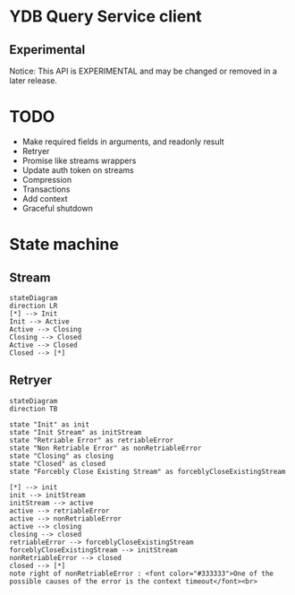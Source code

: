 # YDB Query Service client

## Experimental

Notice: This API is EXPERIMENTAL and may be changed or removed in a later release.

# TODO

- Make required fields in arguments, and readonly result
- Retryer
- Promise like streams wrappers
- Update auth token on streams
- Compression
- Transactions
- Add context
- Graceful shutdown

# State machine

## Stream

```mermaid
stateDiagram
direction LR
[*] --> Init
Init --> Active
Active --> Closing
Closing --> Closed
Active --> Closed
Closed --> [*]
```

## Retryer

```mermaid
stateDiagram
direction TB

state "Init" as init
state "Init Stream" as initStream
state "Retriable Error" as retriableError
state "Non Retriable Error" as nonRetriableError
state "Closing" as closing
state "Closed" as closed
state "Forcebly Close Existing Stream" as forceblyCloseExistingStream

[*] --> init
init --> initStream
initStream --> active
active --> retriableError
active --> nonRetriableError
active --> closing
closing --> closed
retriableError --> forceblyCloseExistingStream
forceblyCloseExistingStream --> initStream
nonRetriableError --> closed
closed --> [*]
note right of nonRetriableError : <font color="#333333">One of the possible causes of the error is the context timeout</font><br>
```
